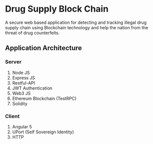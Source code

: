 # Drug Supply Block Chain
A secure web based application for detecting and tracking illegal drug supply chain using Blockchain technology and help the nation from the threat of drug counterfeits.

## Application Architecture
### Server
  1. Node JS
  2. Express JS
  3. Restful-API
  4. JWT Authentication
  5. Web3 JS
  6. Ethereum Blockchain (TestRPC)
  7. Solidity
### Client
  1. Angular 5
  2. UPort (Self Sovereign Identity)
  3. HTTP
